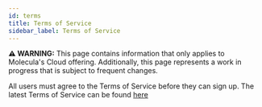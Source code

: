 ```yaml
---
id: terms
title: Terms of Service
sidebar_label: Terms of Service
---
```


 **⚠ WARNING:** This page contains information that only applies to Molecula's Cloud offering. Additionally, this page represents a work in progress that is subject to frequent changes. 

All users must agree to the Terms of Service before they can sign up. The latest Terms of Service can be found [here](https://www.molecula.com/featurebase-cloud-terms-of-service/)

